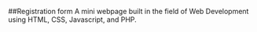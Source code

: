 ##Registration form
A mini webpage built in the field of Web Development using HTML, CSS, Javascript, and PHP.

